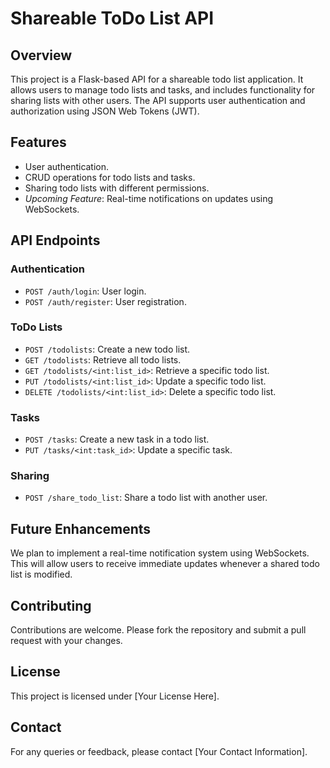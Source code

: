 # Shareable ToDo List API

## Overview
This project is a Flask-based API for a shareable todo list application. It allows users to manage todo lists and tasks, and includes functionality for sharing lists with other users. The API supports user authentication and authorization using JSON Web Tokens (JWT).

## Features
- User authentication.
- CRUD operations for todo lists and tasks.
- Sharing todo lists with different permissions.
- *Upcoming Feature*: Real-time notifications on updates using WebSockets.


## API Endpoints

### Authentication
- `POST /auth/login`: User login.
- `POST /auth/register`: User registration.

### ToDo Lists
- `POST /todolists`: Create a new todo list.
- `GET /todolists`: Retrieve all todo lists.
- `GET /todolists/<int:list_id>`: Retrieve a specific todo list.
- `PUT /todolists/<int:list_id>`: Update a specific todo list.
- `DELETE /todolists/<int:list_id>`: Delete a specific todo list.

### Tasks
- `POST /tasks`: Create a new task in a todo list.
- `PUT /tasks/<int:task_id>`: Update a specific task.

### Sharing
- `POST /share_todo_list`: Share a todo list with another user.

## Future Enhancements
We plan to implement a real-time notification system using WebSockets. This will allow users to receive immediate updates whenever a shared todo list is modified.

## Contributing
Contributions are welcome. Please fork the repository and submit a pull request with your changes.

## License
This project is licensed under [Your License Here].

## Contact
For any queries or feedback, please contact [Your Contact Information].


